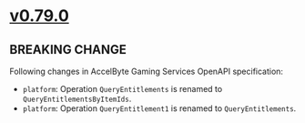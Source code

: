 # [v0.79.0]

## BREAKING CHANGE

Following changes in AccelByte Gaming Services OpenAPI specification:

- `platform`: Operation `QueryEntitlements` is renamed to `QueryEntitlementsByItemIds`.
- `platform`: Operation `QueryEntitlement1` is renamed to `QueryEntitlements`.

[v0.79.0]: https://github.com/AccelByte/accelbyte-python-sdk/compare/v0.78.0..v0.79.0
